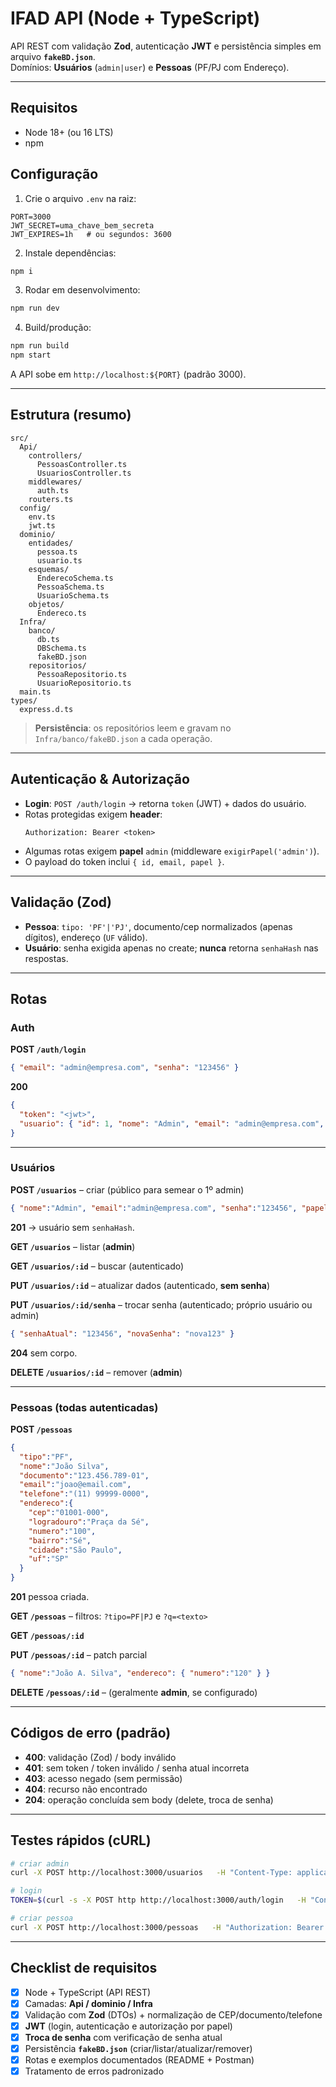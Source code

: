 # IFAD API (Node + TypeScript)

API REST com validação **Zod**, autenticação **JWT** e persistência simples em arquivo **`fakeBD.json`**.  
Domínios: **Usuários** (`admin|user`) e **Pessoas** (PF/PJ com Endereço).

---

## Requisitos
- Node 18+ (ou 16 LTS)
- npm

## Configuração

1) Crie o arquivo `.env` na raiz:
```
PORT=3000
JWT_SECRET=uma_chave_bem_secreta
JWT_EXPIRES=1h   # ou segundos: 3600
```

2) Instale dependências:
```bash
npm i
```

3) Rodar em desenvolvimento:
```bash
npm run dev
```

4) Build/produção:
```bash
npm run build
npm start
```

A API sobe em `http://localhost:${PORT}` (padrão 3000).

---

## Estrutura (resumo)

```
src/
  Api/
    controllers/
      PessoasController.ts
      UsuariosController.ts
    middlewares/
      auth.ts
    routers.ts
  config/
    env.ts
    jwt.ts
  dominio/
    entidades/
      pessoa.ts
      usuario.ts
    esquemas/
      EnderecoSchema.ts
      PessoaSchema.ts
      UsuarioSchema.ts
    objetos/
      Endereco.ts
  Infra/
    banco/
      db.ts
      DBSchema.ts
      fakeBD.json
    repositorios/
      PessoaRepositorio.ts
      UsuarioRepositorio.ts
  main.ts
types/
  express.d.ts
```

> **Persistência**: os repositórios leem e gravam no `Infra/banco/fakeBD.json` a cada operação.

---

## Autenticação & Autorização

- **Login**: `POST /auth/login` → retorna `token` (JWT) + dados do usuário.
- Rotas protegidas exigem **header**:
  ```
  Authorization: Bearer <token>
  ```
- Algumas rotas exigem **papel** `admin` (middleware `exigirPapel('admin')`).
- O payload do token inclui `{ id, email, papel }`.

---

## Validação (Zod)

- **Pessoa**: `tipo: 'PF'|'PJ'`, documento/cep normalizados (apenas dígitos), endereço (`UF` válido).
- **Usuário**: senha exigida apenas no create; **nunca** retorna `senhaHash` nas respostas.

---

## Rotas

### Auth

**POST `/auth/login`**
```json
{ "email": "admin@empresa.com", "senha": "123456" }
```
**200**
```json
{
  "token": "<jwt>",
  "usuario": { "id": 1, "nome": "Admin", "email": "admin@empresa.com", "papel": "admin" }
}
```

---

### Usuários

**POST `/usuarios`** – criar (público para semear o 1º admin)
```json
{ "nome":"Admin", "email":"admin@empresa.com", "senha":"123456", "papel":"admin" }
```
**201** → usuário sem `senhaHash`.

**GET `/usuarios`** – listar (**admin**)

**GET `/usuarios/:id`** – buscar (autenticado)

**PUT `/usuarios/:id`** – atualizar dados (autenticado, **sem senha**)

**PUT `/usuarios/:id/senha`** – trocar senha (autenticado; próprio usuário ou admin)
```json
{ "senhaAtual": "123456", "novaSenha": "nova123" }
```
**204** sem corpo.

**DELETE `/usuarios/:id`** – remover (**admin**)

---

### Pessoas (todas autenticadas)

**POST `/pessoas`**
```json
{
  "tipo":"PF",
  "nome":"João Silva",
  "documento":"123.456.789-01",
  "email":"joao@email.com",
  "telefone":"(11) 99999-0000",
  "endereco":{
    "cep":"01001-000",
    "logradouro":"Praça da Sé",
    "numero":"100",
    "bairro":"Sé",
    "cidade":"São Paulo",
    "uf":"SP"
  }
}
```
**201** pessoa criada.

**GET `/pessoas`** – filtros: `?tipo=PF|PJ` e `?q=<texto>`

**GET `/pessoas/:id`**

**PUT `/pessoas/:id`** – patch parcial
```json
{ "nome":"João A. Silva", "endereco": { "numero":"120" } }
```

**DELETE `/pessoas/:id`** – (geralmente **admin**, se configurado)

---

## Códigos de erro (padrão)

- **400**: validação (Zod) / body inválido
- **401**: sem token / token inválido / senha atual incorreta
- **403**: acesso negado (sem permissão)
- **404**: recurso não encontrado
- **204**: operação concluída sem body (delete, troca de senha)

---

## Testes rápidos (cURL)

```bash
# criar admin
curl -X POST http://localhost:3000/usuarios   -H "Content-Type: application/json"   -d '{"nome":"Admin","email":"admin@empresa.com","senha":"123456","papel":"admin"}'

# login
TOKEN=$(curl -s -X POST http http://localhost:3000/auth/login   -H "Content-Type: application/json"   -d '{"email":"admin@empresa.com","senha":"123456"}' | jq -r .token)

# criar pessoa
curl -X POST http://localhost:3000/pessoas   -H "Authorization: Bearer $TOKEN" -H "Content-Type: application/json"   -d '{"tipo":"PF","nome":"João","documento":"123.456.789-01","endereco":{"cep":"01001-000","logradouro":"Praça da Sé","numero":"100","bairro":"Sé","cidade":"São Paulo","uf":"SP"}}'
```

---

## Checklist de requisitos

- [x] Node + TypeScript (API REST)
- [x] Camadas: **Api / dominio / Infra**
- [x] Validação com **Zod** (DTOs) + normalização de CEP/documento/telefone
- [x] **JWT** (login, autenticação e autorização por papel)
- [x] **Troca de senha** com verificação de senha atual
- [x] Persistência **`fakeBD.json`** (criar/listar/atualizar/remover)
- [x] Rotas e exemplos documentados (README + Postman)
- [x] Tratamento de erros padronizado
